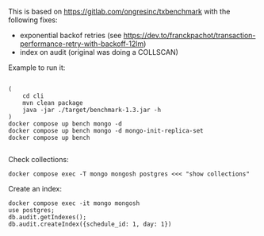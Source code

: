 This is based on https://gitlab.com/ongresinc/txbenchmark with the following fixes:
- exponential backof retries (see https://dev.to/franckpachot/transaction-performance-retry-with-backoff-12lm)
- index on audit (original was doing a COLLSCAN)

Example to run it:
```

(
    cd cli
    mvn clean package
    java -jar ./target/benchmark-1.3.jar -h
)
docker compose up bench mongo -d
docker compose up bench mongo -d mongo-init-replica-set
docker compose up bench 


```

Check collections:
```
docker compose exec -T mongo mongosh postgres <<< "show collections"
```

Create an index:
```
docker compose exec -it mongo mongosh
use postgres;
db.audit.getIndexes();
db.audit.createIndex({schedule_id: 1, day: 1})  
```


